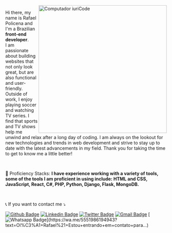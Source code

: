 <img src="https://raw.githubusercontent.com/MicaelliMedeiros/micaellimedeiros/master/image/computer-illustration.png" min-width="400px" max-width="400px" width="400px" align="right" alt="Computador iuriCode">

<p align="left"> 
  Hi there, my name is Rafael Policena and I'm a Brazilian <strong>front-end developer</strong>.<br>
  I am passionate about building websites that not only look great, but are also functional and user-friendly. Outside of work, I enjoy playing soccer and watching TV series. I find that sports and TV shows help me unwind and relax after a long day of coding. I am always on the lookout for new technologies and trends in web development and strive to stay up to date with the latest advancements in my field. Thank you for taking the time to get to know me a little better!
</p>

<br>

<p align="left">
  🎨 Proficiency Stacks: <strong>I have experience working with a variety of tools, some of the tools I am proficient in using include: HTML and CSS, JavaScript, React, C#, PHP, Python, Django, Flask, MongoDB.</strong>
</p>

<br>

<p align="left">
  📞 If you want to contact me ⤵️
</p>

[![Github Badge](https://img.shields.io/badge/-Github-000?style=flat-square&logo=Github&logoColor=white&link=https://github.com/faelzp13)](https://github.com/fagnerpsantos)
[![Linkedin Badge](https://img.shields.io/badge/-LinkedIn-blue?style=flat-square&logo=Linkedin&logoColor=white&link=https://www.linkedin.com/in/rafael-policena/)](https://www.linkedin.com/in/fagnerpsantos/)
[![Twitter Badge](https://img.shields.io/badge/-Twitter-1ca0f1?style=flat-square&labelColor=1ca0f1&logo=twitter&logoColor=white&link=https://twitter.com/faelp13)](https://twitter.com/fagnerpsantos)
[![Gmail Badge](https://img.shields.io/badge/Gmail-D14836?style=flat-square&logo=gmail&logoColor=white&link=mailto:cachera2112@gmail.com)](mailto:cachera2112@gmail.com)
[![Whatsapp Badge](https://img.shields.io/badge/WhatsApp-25D366?style=flat-square&logo=whatsapp&logoColor=white&link=https://wa.me/5551986194943?text=Ol%C3%A1+Rafael%21+Estou+entrando+em+contato+para...)](https://wa.me/5551986194943?text=Ol%C3%A1+Rafael%21+Estou+entrando+em+contato+para...)
</p>  
